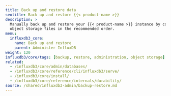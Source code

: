 ```yaml
---
title: Back up and restore data
seotitle: Back up and restore {{< product-name >}}
description: >
  Manually back up and restore your {{< product-name >}} instance by copying
  object storage files in the recommended order.
menu:
  influxdb3_core:
    name: Back up and restore
    parent: Administer InfluxDB
weight: 120
influxdb3/core/tags: [backup, restore, administration, object storage]
related:
  - /influxdb3/core/admin/databases/
  - /influxdb3/core/reference/cli/influxdb3/serve/
  - /influxdb3/core/install/
  - /influxdb3/core/reference/internals/durability/
source: /shared/influxdb3-admin/backup-restore.md
---
```


<!-- The content for this page is at:
//SOURCE - content/shared/influxdb3-admin/backup-restore.md
-->

